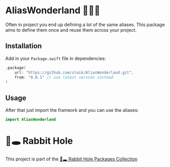 # AliasWonderland 🧚🏻‍♀️

Often in project you end up defining a lot of the same aliases. This package aims to define them once and reuse them across your project.

## Installation

Add in your `Package.swift` file in dependencies:

```swift
.package(
    url: "https://github.com/sloik/AliasWonderland.git",
    from: "0.0.1" // use latest version instead
)
```

## Usage

After that just import the frameork and you can use the aliases:

```swift 
import AliasWonderland
```

# 🐇🕳 Rabbit Hole

This project is part of the [🐇🕳 Rabbit Hole Packages Collection](https://github.com/sloik/RabbitHole)
